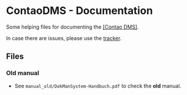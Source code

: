 ContaoDMS - Documentation
=========================

Some helping files for documenting the [[Contao DMS]](https://github.com/ContaoDMS/core).

In case there are issues, please use the [tracker](https://github.com/ContaoDMS/documentation/issues).


Files
------

### Old manual

- See `manual_old/DokManSystem-Handbuch.pdf` to check the **old** manual.